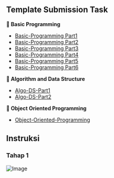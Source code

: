 ## Template Submission Task

**📔 Basic Programming**

- [Basic-Programming Part1](https://github.com/Immersive-DataEngineer-Resource/Basic-Programming-Part1)
- [Basic-Programming Part2](https://github.com/Immersive-DataEngineer-Resource/Basic-Programming-Part2)
- [Basic-Programming Part3](https://github.com/Immersive-DataEngineer-Resource/Basic-Programming-Part3)
- [Basic-Programming Part4](https://github.com/Immersive-DataEngineer-Resource/Basic-Programming-Part3)
- [Basic-Programming Part5](https://github.com/Immersive-DataEngineer-Resource/Basic-Programming-Part5)
- [Basic-Programming Part6](https://github.com/Immersive-DataEngineer-Resource/Basic-Programming-Part6)

**📘 Algorithm and Data Structure**

- [Algo-DS-Part1](https://github.com/Immersive-DataEngineer-Resource/Algo-DS-Part1)
- [Algo-DS-Part2](https://github.com/Immersive-DataEngineer-Resource/Algo-DS-Part2)

**📗 Object Oriented Programming**

- [Object-Oriented-Programming](https://github.com/Immersive-DataEngineer-Resource/Object-Oriented-Programming)

## Instruksi

### Tahap 1

![Image](.github/img/page-0002.jpg)
